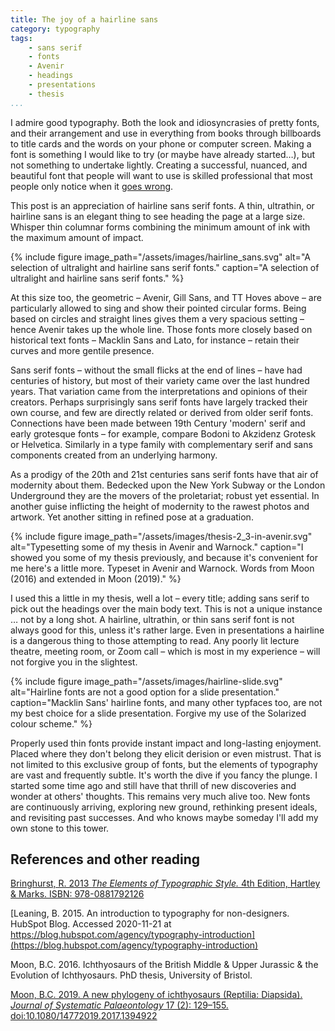 ```yaml
---
title: The joy of a hairline sans
category: typography
tags:
    - sans serif
    - fonts
    - Avenir
    - headings
    - presentations
    - thesis
...
```


I admire good typography. Both the look and idiosyncrasies of pretty fonts, and their arrangement and use in everything from books through billboards to title cards and the words on your phone or computer screen. Making a font is something I would like to try (or maybe  have already started…), but not something to undertake lightly. Creating a successful, nuanced, and beautiful font that people will want to use is skilled professional that most people only notice when it [goes wrong](https://www.reddit.com/r/badtypography/).

This post is an appreciation of hairline sans serif fonts. A thin, ultrathin, or hairline sans is an elegant thing to see heading the page at a large size. Whisper thin columnar forms combining the minimum amount of ink with the maximum amount of impact.

{%
    include figure
    image_path="/assets/images/hairline_sans.svg"
    alt="A selection of ultralight and hairline sans serif fonts."
    caption="A selection of ultralight and hairline sans serif fonts."
%}

At this size too, the geometric – Avenir, Gill Sans, and TT Hoves above – are particularly allowed to sing and show their pointed circular forms. Being based on circles and straight lines gives them a very spacious setting – hence Avenir takes up the whole line. Those fonts more closely based on historical text fonts – Macklin Sans and Lato, for instance – retain their curves and more gentile presence.

Sans serif fonts – without the small flicks at the end of lines – have had centuries of history, but most of their variety came over the last hundred years. That variation came from the interpretations and opinions of their creators. Perhaps surprisingly sans serif  fonts have largely tracked their own course, and few are directly related or derived from older serif fonts. Connections have been made between 19th Century 'modern' serif and early grotesque fonts – for example, compare Bodoni to Akzidenz Grotesk or Helvetica. Similarly in a type family with complementary serif and sans components created from an underlying harmony.

As a prodigy of the 20th and 21st centuries sans serif fonts have that air of modernity about them. Bedecked upon the New York Subway or the London Underground they are the movers of the proletariat; robust yet essential. In another guise inflicting the height of modernity to the rawest photos and artwork. Yet another sitting in refined pose at a graduation.

{%
    include figure
    image_path="/assets/images/thesis-2_3-in-avenir.svg"
    alt="Typesetting some of my thesis in Avenir and Warnock."
    caption="I showed you some of my thesis previously, and because it's convenient for me here's a little more. Typeset in Avenir and Warnock. Words from Moon (2016) and extended in Moon (2019)."
%}

I used this a little in my thesis, well a lot – every title; adding sans serif to pick out the headings over the main body text. This is not a unique instance … not by a long shot. A hairline, ultrathin, or thin sans serif font is not always good for this, unless it's rather large. Even in presentations a hairline is a dangerous thing to those attempting to read. Any poorly lit lecture theatre, meeting room, or Zoom call – which is most in my experience – will not forgive you in the slightest.

{%
    include figure
    image_path="/assets/images/hairline-slide.svg"
    alt="Hairline fonts are not a good option for a slide presentation."
    caption="Macklin Sans' hairline fonts, and many other typfaces too, are not my best choice for a slide presentation. Forgive my use of the Solarized colour scheme."
%}

Properly used thin fonts provide instant impact and long-lasting enjoyment. Placed where they don't belong they elicit derision or even mistrust. That is not limited to this exclusive group of fonts, but the elements of typography are vast and frequently subtle. It's worth the dive if you fancy the plunge. I started some time ago and still have that thrill of new discoveries and wonder at others' thoughts. This remains very much alive too. New fonts are continuously arriving, exploring new ground, rethinking present ideals, and revisiting past successes. And who knows maybe someday I'll add my own stone to this tower.

## References and other reading

[Bringhurst, R. 2013 _The Elements of Typographic Style._ 4th Edition, Hartley & Marks. ISBN: 978-0881792126](https://www.bookfinder.com/search/?author=&title=&lang=en&isbn=978-0881792126&submitBtn=Search&destination=gb&currency=GBP&mode=basic&st=sr&ac=qr)

[Leaning, B. 2015. An introduction to typography for non-designers. HubSpot Blog. Accessed 2020-11-21 at https://blog.hubspot.com/agency/typography-introduction](https://blog.hubspot.com/agency/typography-introduction)

Moon, B.C. 2016. Ichthyosaurs of the British Middle & Upper Jurassic & the Evolution of Ichthyosaurs. PhD thesis, University of Bristol.

[Moon, B.C. 2019. A new phylogeny of ichthyosaurs (Reptilia: Diapsida). <i>Journal of Systematic Palaeontology</i> 17 (2): 129–155. doi:10.1080/14772019.2017.1394922](https://dx.doi.org/10.1080/14772019.2017.1394922)
